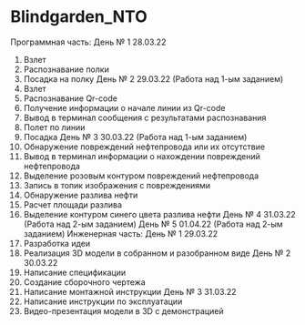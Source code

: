 # Blindgarden_NTO
Программная часть:
День № 1
28.03.22
1.	Взлет
2.	Распознавание полки
3.	Посадка на полку
День № 2
29.03.22
(Работа над 1-ым заданием)
1.	Взлет
2.	Распознавание Qr-code
3.	Получение информации о начале линии из Qr-code
4.	Вывод в терминал сообщения с результатами распознавания
5.	Полет по линии
6.	Посадка
День № 3
30.03.22
(Работа над 1-ым заданием)
1.	Обнаружение повреждений нефтепровода или их отсутствие
2.	Вывод в терминал информации о нахождении повреждений нефтепровода
3.	Выделение розовым контуром повреждений нефтепровода
4.	Запись в топик изображения с повреждениями
5.	Обнаружение разлива нефти
6.	Расчет площади разлива
7.	Выделение контуром синего цвета разлива нефти
День № 4
31.03.22
(Работа над 2-ым заданием)
День № 5
01.04.22
(Работа над 2-ым заданием)
Инженерная часть:
День № 1
29.03.22
1.	Разработка идеи
2.	Реализация 3D модели в собранном и разобранном виде
День № 2
30.03.22
1.	Написание спецификации
2.	Создание сборочного чертежа
3.	Написание монтажной инструкции
День № 3
31.03.22
1.	Написание инструкции по эксплуатации
2.	Видео-презентация модели в 3D с демонстрацией

